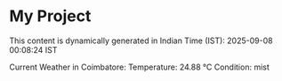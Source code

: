 # My Project

This content is dynamically generated in Indian Time (IST): 2025-09-08 00:08:24 IST


Current Weather in Coimbatore:
Temperature: 24.88 °C
Condition: mist
